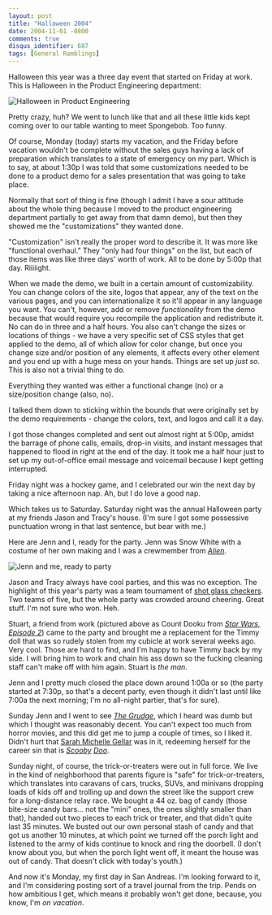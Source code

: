 ```yaml
---
layout: post
title: "Halloween 2004"
date: 2004-11-01 -0800
comments: true
disqus_identifier: 687
tags: [General Ramblings]
---
```

Halloween this year was a three day event that started on Friday at
work. This is Halloween in the Product Engineering department:
 
 ![Halloween in Product
Engineering](https://hyqi8g.blu.livefilestore.com/y2pySjnO1zHoHVN98mOpN8wWAamrf7VV6cqAkhu-unQnmLpDrkE31xKwpLKZRj6sQRWlcFkVE4h1CV5wnFfcaooc-uTZET8H34tB2tiDQ1aWwI/20041101coriween.jpg?psid=1)
 
 Pretty crazy, huh? We went to lunch like that and all these little kids
kept coming over to our table wanting to meet Spongebob. Too funny.
 
 Of course, Monday (today) starts my vacation, and the Friday before
vacation wouldn't be complete without the sales guys having a lack of
preparation which translates to a state of emergency on my part. Which
is to say, at about 1:30p I was told that some customizations needed to
be done to a product demo for a sales presentation that was going to
take place.
 
 Normally that sort of thing is fine (though I admit I have a sour
attitude about the whole thing because I moved to the product
engineering department partially to get away from that damn demo), but
then they showed me the "customizations" they wanted done.
 
 "Customization" isn't really the proper word to describe it. It was
more like "functional overhaul." They "only had four things" on the
list, but each of those items was like three days' worth of work. All to
be done by 5:00p that day. Riiiiight.
 
 When we made the demo, we built in a certain amount of customizability.
You can change colors of the site, logos that appear, any of the text on
the various pages, and you can internationalize it so it'll appear in
any language you want. You can't, however, add or remove *functionality*
from the demo because that would require you recompile the application
and redistribute it. No can do in three and a half hours. You also can't
change the sizes or locations of things - we have a very specific set of
CSS styles that get applied to the demo, all of which allow for color
change, but once you change size and/or position of any elements, it
affects every other element and you end up with a huge mess on your
hands. Things are set up *just so*. This is also not a trivial thing to
do.
 
 Everything they wanted was either a functional change (no) or a
size/position change (also, no).
 
 I talked them down to sticking within the bounds that were originally
set by the demo requirements - change the colors, text, and logos and
call it a day.
 
 I got those changes completed and sent out almost right at 5:00p,
amidst the barrage of phone calls, emails, drop-in visits, and instant
messages that happened to flood in right at the end of the day. It took
me a half hour just to set up my out-of-office email message and
voicemail because I kept getting interrupted.
 
 Friday night was a hockey game, and I celebrated our win the next day
by taking a nice afternoon nap. Ah, but I do love a good nap.
 
 Which takes us to Saturday. Saturday night was the annual Halloween
party at my friends Jason and Tracy's house. (I'm sure I got some
possessive punctuation wrong in that last sentence, but bear with me.)
 
 Here are Jenn and I, ready for the party. Jenn was Snow White with a
costume of her own making and I was a crewmember from
[*Alien*](http://www.amazon.com/exec/obidos/ASIN/B00011V8IQ/mhsvortex).
 
 ![Jenn and me, ready to
party](https://hyqi8g.blu.livefilestore.com/y2pIUOfwsbvVTbxiqqgQzeSKTtV9NbTt3iYxImIjfrXVebOu7T86LaL7isS6y8x35F_anemdveRkGf3rqtj3yt2vdes9pOPO0hydMgJd2g_U_c/20041101jennandme.jpg?psid=1)
 
 Jason and Tracy always have cool parties, and this was no exception.
The highlight of this year's party was a team tournament of [shot glass
checkers](http://www.amazon.com/exec/obidos/ASIN/B0001Q2EDO/mhsvortex).
Two teams of five, but the whole party was crowded around cheering.
Great stuff. I'm not sure who won. Heh.
 
 Stuart, a friend from work (pictured above as Count Dooku from [*Star
Wars, Episode
2*](http://www.amazon.com/exec/obidos/ASIN/B00006HBUJ/mhsvortex)) came
to the party and brought me a replacement for the Timmy doll that was so
rudely stolen from my cubicle at work several weeks ago. Very cool.
Those are hard to find, and I'm happy to have Timmy back by my side. I
will bring him to work and chain his ass down so the fucking cleaning
staff can't make off with him again. Stuart is *the man*.
 
 Jenn and I pretty much closed the place down around 1:00a or so (the
party started at 7:30p, so that's a decent party, even though it didn't
last until like 7:00a the next morning; I'm no all-night partier, that's
for sure).
 
 Sunday Jenn and I went to see [*The
Grudge*](http://www.imdb.com/title/tt0391198/), which I heard was dumb
but which I thought was reasonably decent. You can't expect too much
from horror movies, and this did get me to jump a couple of times, so I
liked it. Didn't hurt that [Sarah Michelle
Gellar](http://www.imdb.com/name/nm0001264/) was in it, redeeming
herself for the career sin that is
*[Scooby](http://www.amazon.com/exec/obidos/ASIN/B00006HBUB/mhsvortex)
[Doo](http://www.amazon.com/exec/obidos/ASIN/B0002B1628/mhsvortex)*.
 
 Sunday night, of course, the trick-or-treaters were out in full force.
We live in the kind of neighborhood that parents figure is "safe" for
trick-or-treaters, which translates into caravans of cars, trucks, SUVs,
and minivans dropping loads of kids off and trolling up and down the
street like the support crew for a long-distance relay race. We bought a
44 oz. bag of candy (those bite-size candy bars... not the "mini" ones,
the ones slightly smaller than that), handed out two pieces to each
trick or treater, and that didn't quite last 35 minutes. We busted out
our own personal stash of candy and that got us another 10 minutes, at
which point we turned off the porch light and listened to the army of
kids continue to knock and ring the doorbell. (I don't know about you,
but when the porch light went off, it meant the house was out of candy.
That doesn't click with today's youth.)
 
 And now it's Monday, my first day in San Andreas. I'm looking forward
to it, and I'm considering posting sort of a travel journal from the
trip. Pends on how ambitious I get, which means it probably won't get
done, because, you know, I'm *on vacation*.
